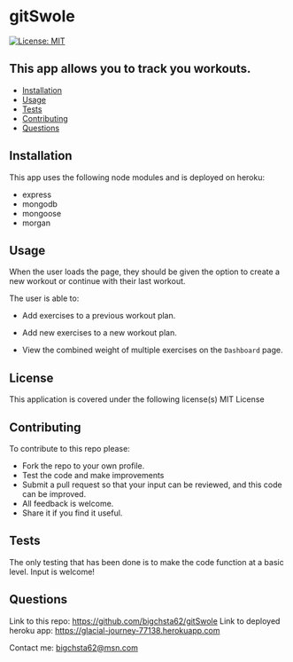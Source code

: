 # gitSwole

[![License: MIT](https://img.shields.io/badge/License-MIT-yellow.svg)](https://opensource.org/licenses/MIT)

## This app allows you to track you workouts.

* [Installation](#installation)
* [Usage](#usage)
* [Tests](#tests)
* [Contributing](#contributing)
* [Questions](#questions)


## Installation
 This app uses the following node modules and is deployed on heroku:

 * express
 * mongodb
 * mongoose
 * morgan



## Usage
 When the user loads the page, they should be given the option to create a new workout or continue with their last workout.

The user is able to:

  * Add exercises to a previous workout plan.

  * Add new exercises to a new workout plan.

  * View the combined weight of multiple exercises on the `Dashboard` page.

## License
This application is covered under the following license(s)
MIT License

## Contributing
   To contribute to this repo please:

* Fork the repo to your own profile.
* Test the code and make improvements
* Submit a pull request so that your input can be reviewed, and this code can be improved.
* All feedback is welcome.
* Share it if you find it useful.

## Tests
 The only testing that has been done is to make the code function at a basic level.
Input is welcome!

## Questions
Link to this repo:  https://github.com/bigchsta62/gitSwole
Link to deployed heroku app:  https://glacial-journey-77138.herokuapp.com


Contact me:  bigchsta62@msn.com